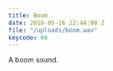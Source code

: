 ```yaml
---
title: Boom
date: 2018-05-16 22:44:00 Z
file: "/uploads/boom.wav"
keycode: 66
---
```


A boom sound.